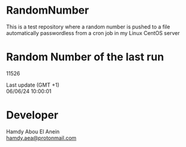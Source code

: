 # RandomNumber    
This is a test repository where a random number is pushed to a file automatically passwordless from a cron job in my Linux CentOS server    
# Random Number of the last run   
11526
      
Last update (GMT +1)    
06/06/24 10:00:01
# Developer    
Hamdy Abou El Anein   
hamdy.aea@protonmail.com
